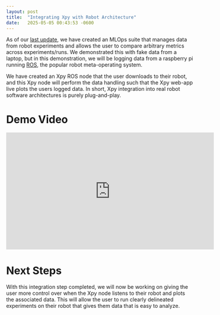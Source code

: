 ```yaml
---
layout: post
title:  "Integrating Xpy with Robot Architecture"
date:   2025-05-05 00:43:53 -0600
---
```


As of our [last update](https://xpyai.github.io/2025-04-30/robot-learning-ml-ops-suite), we have created an MLOps suite that manages data from robot experiments and allows the user to compare arbitrary metrics across experiments/runs. We demonstrated this with fake data from a laptop, but in this demonstration, we will be logging data from a raspberry pi running [ROS](https://www.ros.org/), the popular robot meta-operating system. 

We have created an Xpy ROS node that the user downloads to their robot, and this Xpy node will perform the data handling such that the Xpy web-app live plots the users logged data. In short, Xpy integration into real robot software architectures is purely plug-and-play. 

# Demo Video

<div class="iframe-container">
<iframe width="560" height="315" src="https://www.youtube.com/embed/xE7F0MXDPpk?si=XWZobman_udo2XoS" title="YouTube video player" frameborder="0" allow="accelerometer; autoplay; clipboard-write; encrypted-media; gyroscope; picture-in-picture; web-share" referrerpolicy="strict-origin-when-cross-origin" allowfullscreen></iframe>
</div>
<style>
  .iframe-container{
    text-align:center;
  }
</style>

# Next Steps
With this integration step completed, we will now be working on giving the user more control over when the Xpy node listens to their robot and plots the associated data. This will allow the user to run clearly delineated experiments on their robot that gives them data that is easy to analyze.